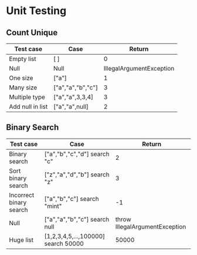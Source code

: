 # Unit Testing

## Count Unique

| Test case           | Case   | Return |
| ---                 | ---    | ---      |
| Empty list    | [ ] | 0 |
| Null | Null  | IllegalArgumentException  |
| One size | ["a"]   | 1 |
| Many size | ["a","a","b","c"]     | 3 |
| Multiple type | ["a","a",3,3,4]     | 3 |
| Add null in list  | ["a","a",null]     | 2 |

## Binary Search

| Test case           | Case   | Return |
| ---                 | ---    | ---      |
| Binary search    | ["a","b","c","d"] search "c" | 2 |
| Sort binary search | ["z","a","d","b"] search "z" | 3  |
| Incorrect binary search | ["a","b","c"]  search "mint" | -1 |
| Null | ["a","a","b","c"]  search null  | throw IllegalArgumentException |
| Huge list | [1,2,3,4,5,...,100000]  search 50000  | 50000 |
